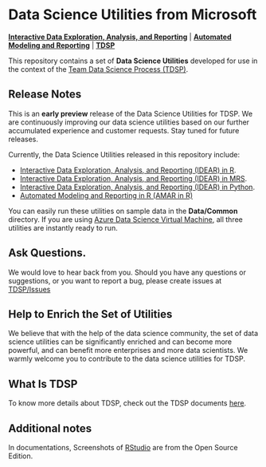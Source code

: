 # Data Science Utilities from Microsoft

[**Interactive Data Exploration, Analysis, and Reporting**](DataScienceUtilities/DataReport-Utils/) | [**Automated Modeling and Reporting**](DataScienceUtilities/Modeling/) | [**TDSP**](https://docs.microsoft.com/en-us/azure/machine-learning/team-data-science-process/overview)

This repository contains a set of **Data Science Utilities** developed for use in the context of the [Team Data Science Process (TDSP)](https://docs.microsoft.com/en-us/azure/machine-learning/team-data-science-process/overview).

## Release Notes

This is an **early preview** release of the Data Science Utilities for TDSP. We are continuously improving our data science utilities based on our further accumulated experience and customer requests. Stay tuned for future releases.

Currently, the Data Science Utilities released in this repository include:

- [Interactive Data Exploration, Analysis, and Reporting (IDEAR) in R](DataScienceUtilities/DataReport-Utils/R).
- [Interactive Data Exploration, Analysis, and Reporting (IDEAR) in MRS](DataScienceUtilities/DataReport-Utils/MRS).
- [Interactive Data Exploration, Analysis, and Reporting (IDEAR) in Python](DataScienceUtilities/DataReport-Utils/Python).
- [Automated Modeling and Reporting in R (AMAR in R)](DataScienceUtilities/Modeling/)

You can easily run these utilities on sample data in the **Data/Common** directory. If you are using [Azure Data Science Virtual Machine](https://azure.microsoft.com/en-us/marketplace/partners/microsoft-ads/standard-data-science-vm/), all three utilities are instantly ready to run.

## Ask Questions. 

We would love to hear back from you. Should you have any questions or suggestions, or you want to report a bug, please create issues at [TDSP/Issues](https://github.com/Azure/Azure-TDSP-Utilities/issues)

## Help to Enrich the Set of Utilities
We believe that with the help of the data science community, the set of data science utilities can be significantly enriched and can become more powerful, and can benefit more enterprises and more data scientists. We warmly welcome you to contribute to the data science utilities for TDSP.

## What Is TDSP
To know more details about TDSP, check out the TDSP documents [here](https://aka.ms/tdsp).

## Additional notes
In documentations, Screenshots of [RStudio](https://www.rstudio.com/) are from the Open Source Edition.


